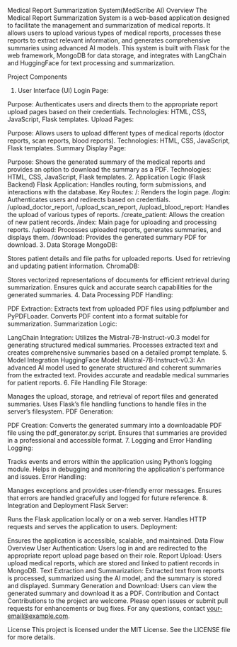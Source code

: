 Medical Report Summarization System(MedScribe AI)
Overview
The Medical Report Summarization System is a web-based application designed to facilitate the management and summarization of medical reports. It allows users to upload various types of medical reports, processes these reports to extract relevant information, and generates comprehensive summaries using advanced AI models. This system is built with Flask for the web framework, MongoDB for data storage, and integrates with LangChain and HuggingFace for text processing and summarization.

Project Components
1. User Interface (UI)
Login Page:

Purpose: Authenticates users and directs them to the appropriate report upload pages based on their credentials.
Technologies: HTML, CSS, JavaScript, Flask templates.
Upload Pages:

Purpose: Allows users to upload different types of medical reports (doctor reports, scan reports, blood reports).
Technologies: HTML, CSS, JavaScript, Flask templates.
Summary Display Page:

Purpose: Shows the generated summary of the medical reports and provides an option to download the summary as a PDF.
Technologies: HTML, CSS, JavaScript, Flask templates.
2. Application Logic (Flask Backend)
Flask Application:
Handles routing, form submissions, and interactions with the database.
Key Routes:
/: Renders the login page.
/login: Authenticates users and redirects based on credentials.
/upload_doctor_report, /upload_scan_report, /upload_blood_report: Handles the upload of various types of reports.
/create_patient: Allows the creation of new patient records.
/index: Main page for uploading and processing reports.
/upload: Processes uploaded reports, generates summaries, and displays them.
/download: Provides the generated summary PDF for download.
3. Data Storage
MongoDB:

Stores patient details and file paths for uploaded reports.
Used for retrieving and updating patient information.
ChromaDB:

Stores vectorized representations of documents for efficient retrieval during summarization.
Ensures quick and accurate search capabilities for the generated summaries.
4. Data Processing
PDF Handling:

PDF Extraction:
Extracts text from uploaded PDF files using pdfplumber and PyPDFLoader.
Converts PDF content into a format suitable for summarization.
Summarization Logic:

LangChain Integration:
Utilizes the Mistral-7B-Instruct-v0.3 model for generating structured medical summaries.
Processes extracted text and creates comprehensive summaries based on a detailed prompt template.
5. Model Integration
HuggingFace Model:
Mistral-7B-Instruct-v0.3:
An advanced AI model used to generate structured and coherent summaries from the extracted text.
Provides accurate and readable medical summaries for patient reports.
6. File Handling
File Storage:

Manages the upload, storage, and retrieval of report files and generated summaries.
Uses Flask’s file handling functions to handle files in the server’s filesystem.
PDF Generation:

PDF Creation:
Converts the generated summary into a downloadable PDF file using the pdf_generator.py script.
Ensures that summaries are provided in a professional and accessible format.
7. Logging and Error Handling
Logging:

Tracks events and errors within the application using Python’s logging module.
Helps in debugging and monitoring the application's performance and issues.
Error Handling:

Manages exceptions and provides user-friendly error messages.
Ensures that errors are handled gracefully and logged for future reference.
8. Integration and Deployment
Flask Server:

Runs the Flask application locally or on a web server.
Handles HTTP requests and serves the application to users.
Deployment:

Ensures the application is accessible, scalable, and maintained.
Data Flow Overview
User Authentication: Users log in and are redirected to the appropriate report upload page based on their role.
Report Upload: Users upload medical reports, which are stored and linked to patient records in MongoDB.
Text Extraction and Summarization: Extracted text from reports is processed, summarized using the AI model, and the summary is stored and displayed.
Summary Generation and Download: Users can view the generated summary and download it as a PDF.
Contribution and Contact
Contributions to the project are welcome. Please open issues or submit pull requests for enhancements or bug fixes. For any questions, contact your-email@example.com.

License
This project is licensed under the MIT License. See the LICENSE file for more details.
